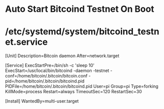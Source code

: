 # Auto Start Bitcoind Testnet On Boot
# /etc/systemd/system/bitcoind_testnet.service

[Unit]
Description=Bitcoin daemon
After=network.target

[Service]
ExecStartPre=/bin/sh -c 'sleep 10'
ExecStart=/usr/local/bin/bitcoind -daemon -testnet -conf=/home/bitcoin/.bitcoin/bitcoin.conf -pid=/home/bitcoin/.bitcoin/bitcoind.pid
PIDFile=/home/bitcoin/.bitcoin/bitcoind.pid
User=pi
Group=pi
Type=forking
KillMode=process
Restart=always
TimeoutSec=120
RestartSec=30

[Install]
WantedBy=multi-user.target
